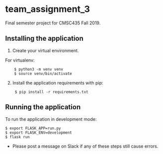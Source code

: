 # team_assignment_3

Final semester project for CMSC435 Fall 2019.

## Installing the application

1. Create your virtual environment.

For virtualenv:

        $ python3 -m venv venv
        $ source venv/bin/activate

2. Install the application requirements with pip:

        $ pip install -r requirements.txt

## Running the application

To run the application in development mode:

    $ export FLASK_APP=run.py
    $ export FLASK_ENV=development
    $ flask run

- Please post a message on Slack if any of these steps still cause errors.
